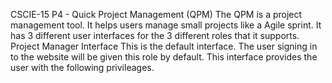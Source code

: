 CSCIE-15 P4 - Quick Project Management (QPM)
The QPM is a project management tool. It helps users manage small projects like a Agile sprint. It has 3 different user interfaces for the 3 different roles that it supports.
Project Manager Interface
This is the default interface. The user signing in to the website will be given this role by default. This interface provides the user with the following privileages.
